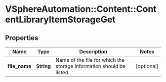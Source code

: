 # VSphereAutomation::Content::ContentLibraryItemStorageGet

## Properties
Name | Type | Description | Notes
------------ | ------------- | ------------- | -------------
**file_name** | **String** | Name of the file for which the storage information should be listed. | [optional] 


